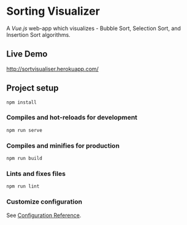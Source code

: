 # Sorting Visualizer
A *Vue.js* web-app which visualizes - Bubble Sort, Selection Sort, and Insertion Sort algorithms.
## Live Demo
http://sortvisualiser.herokuapp.com/

## Project setup
```
npm install
```

### Compiles and hot-reloads for development
```
npm run serve
```

### Compiles and minifies for production
```
npm run build
```

### Lints and fixes files
```
npm run lint
```

### Customize configuration
See [Configuration Reference](https://cli.vuejs.org/config/).
